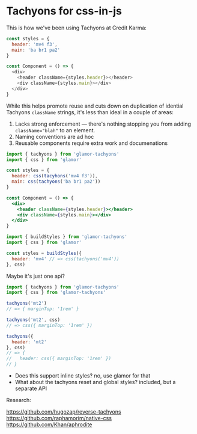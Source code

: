 # Tachyons for css-in-js

This is how we've been using Tachyons at Credit Karma:

```js
const styles = {
  header: 'mv4 f3',
  main: 'ba br1 pa2'
}

const Component = () => {
  <div>
    <header className={styles.header}></header>
    <div className={styles.main}></div>
  </div>
}
```

While this helps promote reuse and cuts down on duplication of idential Tachyons `className` strings, it's less than ideal in a couple of areas:

1. Lacks strong enforcement — there's nothing stopping you from adding `className="blah"` to an element.
2. Naming conventions are ad hoc
3. Reusable components require extra work and documenations

```jsx
import { tachyons } from 'glamor-tachyons'
import { css } from 'glamor'

const styles = {
  header: css(tacyhons('mv4 f3')),
  main: css(tachyons('ba br1 pa2'))
}

const Component = () => {
  <div>
    <header className={styles.header}></header>
    <div className={styles.main}></div>
  </div>
}
```

```js
import { buildStyles } from 'glamor-tachyons'
import { css } from 'glamor'

const styles = buildStyles({
  header: 'mv4' // => css(tachyons('mv4'))
}, css)
```

Maybe it's just one api?

```js
import { tachyons } from 'glamor-tachyons'
import { css } from 'glamor-tachyons'

tachyons('mt2')
// => { marginTop: '1rem' }

tachyons('mt2', css)
// => css({ marginTop: '1rem' })

tachyons({
  header: 'mt2'
}, css)
// => {
//   header: css({ marginTop: '1rem' })
// }
```


* Does this support inline styles?
  no, use glamor for that
* What about the tachyons reset and global styles?
  included, but a separate API


Research:

https://github.com/hugozap/reverse-tachyons
https://github.com/raphamorim/native-css
https://github.com/Khan/aphrodite
